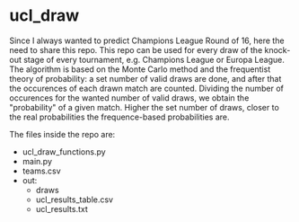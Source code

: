 # ucl_draw

Since I always wanted to predict Champions League Round of 16, here the need to share this repo.
This repo can be used for every draw of the knock-out stage of every tournament, e.g. Champions League or Europa League.
The algorithm is based on the Monte Carlo method and the frequentist theory of probability: a set number of valid draws are done, and after that the occurences of each drawn match are counted. 
Dividing the number of occurences for the wanted number of valid draws, we obtain the "probability" of a given match.
Higher the set number of draws, closer to the real probabilities the frequence-based probabilities are.

The files inside the repo are:

* ucl_draw_functions.py
* main.py
* teams.csv
* out:
  * draws
  * ucl_results_table.csv
  * ucl_results.txt 
